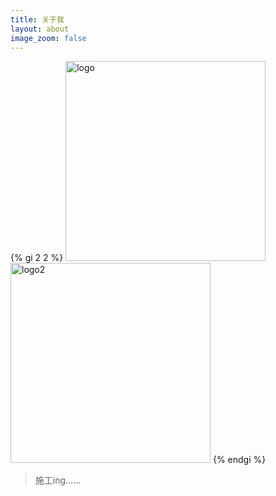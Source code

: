 ```yaml
---
title: 关于我
layout: about
image_zoom: false
---
```


<!-- markdownlint-disable MD033 -->

{% gi 2 2 %}
  <img class="no-box" width="320" src="/img/logo.png" alt="logo" />
  <img class="no-box" width="320" src="/img/logo2.png" alt="logo2" />
{% endgi %}

> 施工ing……
